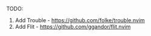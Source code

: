 TODO:

1. Add Trouble - https://github.com/folke/trouble.nvim
2. Add Flit - https://github.com/ggandor/flit.nvim
